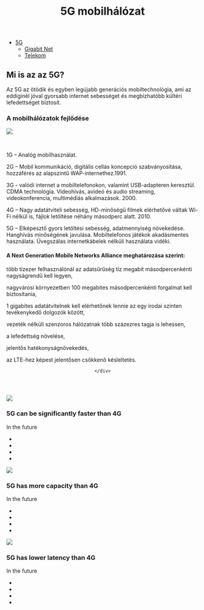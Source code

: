 <!DOCTYPE html>
<html lang="hu"> 
<head>
  <meta charset="UTF-8"> 
  <title>5G</title>
  <link href="css/bootstrap.min.css" rel="stylesheet">
  <link href="css/font-awesome.min.css" rel="stylesheet">

  <link rel="stylesheet" type="text/css" href="css/style.css"> 
  <link href="https://fonts.googleapis.com/css?family=Roboto+Slab&display=swap" rel="stylesheet"> 
  <meta name="viewport" content="width=device-width, initial-scale=1.0"> 
  <script type="text/javascript" src="js/jquery-1.7.2.min.js"></script>
<script type="text/javascript" src="js/script.js"></script>
<script type="text/javascript">
$(function (){
  $(window).toTop({
    showHeight : 100,
    speed : 500 
  });
});
</script>
</head>
<body>




<header>
  <h1>5G mobilhálózat</h1>

</header>

<nav>
  <ul>
    <li><a href="">5G</a>
      <ul>
        <li><a href="https://www.vodafone.hu/hasznos-informaciok/halozatunkrol" target="_blank">Gigabit Net</a></li>
        <li><a href="https://www.telekom.hu/lakossagi/szolgaltatasok/internet/mobilinternet/5g" target="_blank">Telekom</a></li>
      </ul>
    </li>
  </ul>
</nav>

<article>
  <h2>Mi is az az 5G?</h2>
  <section>
    
   <p class="elsobekezdes"> Az 5G az ötödik és egyben legújabb generációs mobiltechnológia, ami az eddiginél jóval gyorsabb internet sebességet és megbízhatóbb kültéri lefedettséget biztosít.</p>
  </section>
  <section>
    <h3>A mobilhálózatok fejlődése</h3><img  src="img/4.jpg">
    <p class="elsobekezdes">&nbsp;</p>
       
 <p class="elsobekezdes">1G – Analóg mobilhasználat.
			
<p class="elsobekezdes">2G – Mobil kommunikáció, digitális 
	cellás koncepció szabványosítása, hozzáférés az alapszintű 
				WAP-internethez.1991.</p>
			
<p class="elsobekezdes">3G - valódi internet a mobiltelefonokon, 
			valamint USB-adapteren keresztül. CDMA technológia. Videohívás, 
				avideó és audio streaming, videokonferencia, multimédiás 
				alkalmazások. 2000.</p>
				<p class="elsobekezdes">4G – Nagy adatátviteli sebesség, 
				HD-minőségű filmek elérhetővé váltak Wi-Fi nélkül is, fájlok 
				letöltése néhány másodperc alatt. 2010.</p>
					<p class="elsobekezdes">5G – Elképesztő gyors letöltési sebesség, 
				adatmennyiség növekedése. Hanghívás minőségének javulása. 
				Mobiltelefonos játékok akadásmentes használata. Üvegszálas 
				internetkábelek nélküli használata vidéki.</p>
			
  </section>
</article>

<article>
 

  <section>
    <h4>A Next Generation Mobile Networks Alliance
meghatározása szerint:</h4>
    <p>több tízezer felhasználónál az adatsűrűség tíz megabit
másodpercenkénti nagyságrendű kell legyen,</p>

<p>nagyvárosi környezetben 100 megabites másodpercenkénti
forgalmat kell biztosítania,</p>

<p>1 gigabites adatátvitelnek kell elérhetőnek lennie az egy irodai
szinten tevékenykedő dolgozók között,</p>

<p>vezeték nélküli szenzoros hálózatnak több százezres tagja is
lehessen,</p>

<p>a lefedettség növelése,</p>

<p>jelentős hatékonyságnövekedés,</p>

<p>az LTE-hez képest jelentősen csökkenő késleltetés. </p>
      
  </section>
</article>

<article>
<div class="zzsc-container">
  <header class="zzsc-header">
    <div class="zzsc-demo center">

    </div>
  </header>
  <div class="demo">
      <div class="container">
        <div class="row">
          <div class="col-md-4 col-sm-6">
            <div class="box">
              <img src="img/1.jpg">
              <div class="box-content">
                <h3 class="title">5G can be significantly faster than 4G</h3>
                <span class="post">In the future</span>
                <ul class="social">
                  <li><a href="#"><i class="fa fa-facebook"></i></a></li>
                  <li><a href="#"><i class="fa fa-twitter"></i></a></li>
                  <li><a href="#"><i class="fa fa-instagram"></i></a></li>
                  <li><a href="#"><i class="fa fa-google-plus"></i></a></li>
                </ul>
              </div>
            </div>
          </div>
          <div class="col-md-4 col-sm-6">
            <div class="box">
              <img src="img/2.jpg">
              <div class="box-content">
                <h3 class="title">5G has more capacity than 4G</h3>
                <span class="post">In the future</span>
                <ul class="social">
                  <li><a href="#"><i class="fa fa-facebook"></i></a></li>
                  <li><a href="#"><i class="fa fa-twitter"></i></a></li>
                  <li><a href="#"><i class="fa fa-instagram"></i></a></li>
                  <li><a href="#"><i class="fa fa-google-plus"></i></a></li>
                </ul>
              </div>
            </div>
          </div>
          <div class="col-md-4 col-sm-6">
            <div class="box">
              <img src="img/3.jpg">
              <div class="box-content">
                <h3 class="title">5G has lower latency than 4G</h3>
                <span class="post">In the future</span>
                <ul class="social">
                  <li><a href="#"><i class="fa fa-facebook"></i></a></li>
                  <li><a href="#"><i class="fa fa-twitter"></i></a></li>
                  <li><a href="#"><i class="fa fa-instagram"></i></a></li>
                  <li><a href="#"><i class="fa fa-google-plus"></i></a></li>
                </ul>
              </div>
            </div>
          </div>
        </div>
      </div>
    </div>
</div>

</article>


<footer>

</footer>


</body>
<script type="text/javascript" src="script.js" ></script>
</html>
